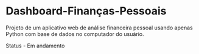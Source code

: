 # Dashboard-Finanças-Pessoais
 Projeto de um aplicativo web de análise financeira pessoal usando apenas Python com base de dados no computador do usuário.

 Status - Em andamento
